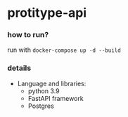 # protitype-api

### how to run?
run with `docker-compose up -d --build`


### details

 - Language and libraries:
    - python 3.9
    - FastAPI framework
    - Postgres